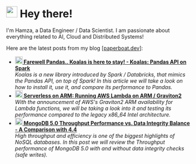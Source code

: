 <h1><img src="https://emojis.slackmojis.com/emojis/images/1643511447/50554/hello-dog.gif?1643511447" width="30"/> Hey there! </h1>

<p>I'm Hamza, a Data Engineer / Data Scientist. I am passionate about everything related to AI, Cloud and Distributed Systems!</p>

<p>Here are the latest posts from my blog [<a href="https://paperboat.dev">paperboat.dev</a>]:</p>
<ul>
  <li>
    <a href="https://paperboat.dev/article/farewell-pandas-koalas-is-here-to-stay-koalas-pandas-api-on-spark">
    <b><img src="https://emojipedia-us.s3.dualstack.us-west-1.amazonaws.com/thumbs/240/apple/237/fire_1f525.png" width="20" alt="new" /> 
    Farewell Pandas.. Koalas is here to stay! - Koalas: Pandas API on Spark</b></a>
    <br/>
    <i>Koalas is a new library introduced by Spark &#x2F; Databricks, that mimics the Pandas API, on top of Spark! In this article we will take a look on how to install it, use it, and compare its performance to Pandas.</i>
  </li>
  <li>
    <a href="https://paperboat.dev/article/serverless-on-arm-running-aws-lambda-on-arm-graviton2">
    <b><img src="https://emojipedia-us.s3.dualstack.us-west-1.amazonaws.com/thumbs/240/apple/237/fire_1f525.png" width="20" alt="new" /> 
    Serverless on ARM: Running AWS Lambda on ARM &#x2F; Graviton2</b></a>
    <br/>
    <i>With the announcement of AWS&#39;s Graviton2 ARM availability for Lambda functions, we will be taking a look into it and testing its performance compared to the legacy x86_64 Intel architecture.</i>
  </li>
  <li>
    <a href="https://paperboat.dev/article/mongodb-5-0-throughput-performance-vs-data-integrity-balance-a-comparison-with-4-4">
    <b><img src="https://emojipedia-us.s3.dualstack.us-west-1.amazonaws.com/thumbs/240/apple/237/fire_1f525.png" width="20" alt="new" /> 
    MongoDB 5.0 Throughput Performance vs. Data Integrity Balance - A Comparison with 4.4</b></a>
    <br/>
    <i>High throughput and efficiency is one of the biggest highlights of NoSQL databases. In this post we will review the Throughput performance of MongoDB 5.0 with and without data integrity checks (safe writes).</i>
  </li>
</ul>
